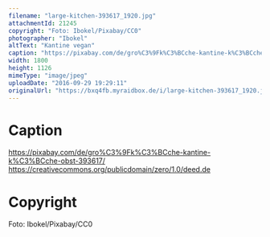 ```yaml
---
filename: "large-kitchen-393617_1920.jpg"
attachmentId: 21245
copyright: "Foto: Ibokel/Pixabay/CC0"
photographer: "Ibokel"
altText: "Kantine vegan"
caption: "https://pixabay.com/de/gro%C3%9Fk%C3%BCche-kantine-k%C3%BCche-obst-393617/\nhttps://creativecommons.org/publicdomain/zero/1.0/deed.de"
width: 1800
height: 1126
mimeType: "image/jpeg"
uploadDate: "2016-09-29 19:29:11"
originalUrl: "https://bxq4fb.myraidbox.de/i/large-kitchen-393617_1920.jpg"
---
```


# Caption

https://pixabay.com/de/gro%C3%9Fk%C3%BCche-kantine-k%C3%BCche-obst-393617/
https://creativecommons.org/publicdomain/zero/1.0/deed.de

# Copyright

Foto: Ibokel/Pixabay/CC0
